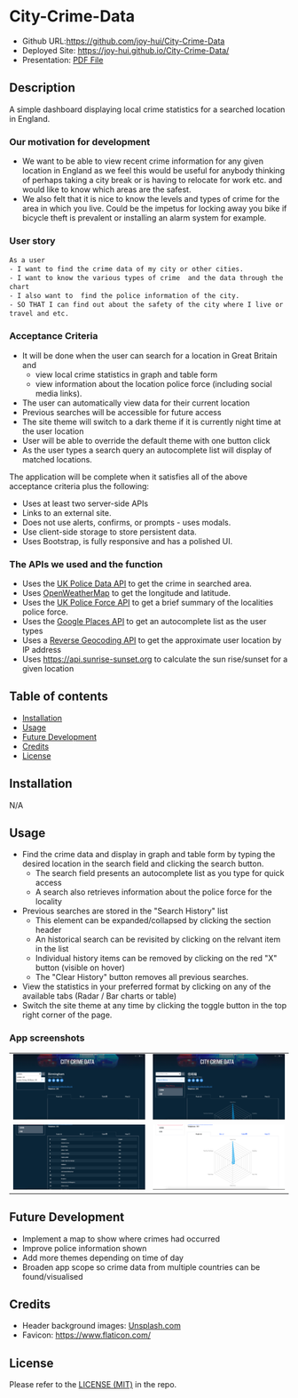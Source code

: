 # City-Crime-Data

* Github URL:https://github.com/joy-hui/City-Crime-Data
* Deployed Site: https://joy-hui.github.io/City-Crime-Data/
* Presentation: [PDF File](./assets/presentation.pdf)

## Description

A simple dashboard displaying local crime statistics for a searched location in England.

### Our motivation for development

* We want to be able to view recent crime information for any given location in England as we feel this would be useful for anybody thinking of perhaps taking a city break or is having to relocate for work etc. and would like to know which areas are the safest.
* We also felt that it is nice to know the levels and types of crime for the area in which you live. Could be the impetus for locking away you bike if bicycle theft is prevalent or installing an alarm system for example.

### User story

```
As a user
- I want to find the crime data of my city or other cities. 
- I want to know the various types of crime  and the data through the chart
- I also want to  find the police information of the city.
- SO THAT I can find out about the safety of the city where I live or travel and etc.
```

### Acceptance Criteria

* It will be done when the user can search for a location in Great Britain and
  * view local crime statistics in graph and table form
  * view information about the location police force (including social media links).
* The user can automatically view data for their current location
* Previous searches will be accessible for future access
* The site theme will switch to a dark theme if it is currently night time at the user location
* User will be able to override the default theme with one button click
* As the user types a search query an autocomplete list will display of matched locations.

The application will be complete when it satisfies all of the above acceptance criteria plus the following:
* Uses at least two server-side APIs 
* Links to an external site.
* Does not use alerts, confirms, or prompts - uses modals.
* Use client-side storage to store persistent data.
* Uses Bootstrap, is fully responsive and has a polished UI.

### The APIs we used and the function
 * Uses the [UK Police Data API](https://data.police.uk/docs/) to get the crime in searched area.
 * Uses [OpenWeatherMap](https://openweathermap.org/api/geocoding-api) to get the longitude and latitude.
 * Uses the [UK Police Force API](https://data.police.uk/docs/method/force/) to get a brief summary of the localities police force.
 * Uses the [Google Places API](https://developers.google.com/maps/documentation/places/web-service/autocomplete) to get an autocomplete list as the user types
  * Uses a [Reverse Geocoding API](https://api.bigdatacloud.net/data/reverse-geocode-client) to get the approximate user location by IP address
  * Uses https://api.sunrise-sunset.org to calculate the sun rise/sunset for a given location

## Table of contents
- [Installation](#installation)
- [Usage](#usage)
- [Future Development](#future-development)
- [Credits](#credits)
- [License](#license)

## Installation

N/A

## Usage

  * Find the crime data and display in graph and table form by typing the desired location in the search field and clicking the search button.
    * The search field presents an autocomplete list as you type for quick access
    * A search also retrieves information about the police force for the locality
 * Previous searches are stored in the "Search History" list
   * This element can be expanded/collapsed by clicking the section header
   * An historical search can be revisited by clicking on the relvant item in the list
   * Individual history items can be removed by clicking on the red "X" button (visible on hover)
    * The "Clear History" button removes all previous searches.
 * View the statistics in your preferred format by clicking on any of the available tabs (Radar / Bar charts or table)
 * Switch the site theme at any time by clicking the toggle button in the top right corner of the page.
 
 ### App screenshots

<table>
   <tr>
      <td><img src="./screenshots/1.png"></td>
      <td><img src="./screenshots/2.png"></td>
   </tr>
   <tr>
      <td><img src="./screenshots/3.png"></td>
      <td><img src="./screenshots/4.png"></td>
   </tr>
</table>

 ## Future Development
 * Implement a map to show where crimes had occurred
 * Improve police information shown
 * Add more themes depending on time of day
 * Broaden app scope so crime data from multiple countries can be found/visualised

## Credits
- Header background images: [Unsplash.com](https://unsplash.com/)
- Favicon: https://www.flaticon.com/

## License
Please refer to the [LICENSE (MIT)](LICENSE) in the repo.
